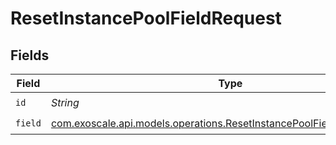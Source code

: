 # ResetInstancePoolFieldRequest


## Fields

| Field                                                                                                                                      | Type                                                                                                                                       | Required                                                                                                                                   | Description                                                                                                                                |
| ------------------------------------------------------------------------------------------------------------------------------------------ | ------------------------------------------------------------------------------------------------------------------------------------------ | ------------------------------------------------------------------------------------------------------------------------------------------ | ------------------------------------------------------------------------------------------------------------------------------------------ |
| `id`                                                                                                                                       | *String*                                                                                                                                   | :heavy_check_mark:                                                                                                                         | N/A                                                                                                                                        |
| `field`                                                                                                                                    | [com.exoscale.api.models.operations.ResetInstancePoolFieldPathParamField](../../models/operations/ResetInstancePoolFieldPathParamField.md) | :heavy_check_mark:                                                                                                                         | N/A                                                                                                                                        |